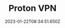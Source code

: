 ---
draft: false
title: Proton VPN
# Before you add, verify that the language is supported. Use ISO 639-1 code only without country code. ms instead of ms_MY. If the source language is English, do not add to the list.
languages:
  - en
  - id
website: https://protonvpn.com/
cover: /files/protonvpn.jpg
tags:
  - Circumvention & Anonymity
  - Freemium
categories: 
  - Digital Security Tools
  - Virtual Private Network
credits: Text by Khairil Zhafri/EngageMedia.
date: 2023-01-22T08:34:51.650Z
---